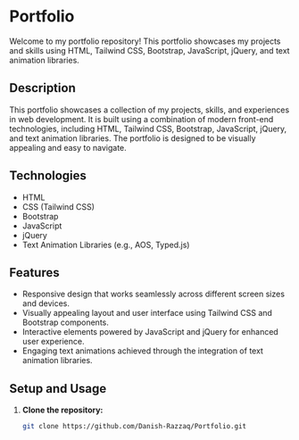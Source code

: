 # Portfolio

Welcome to my portfolio repository! This portfolio showcases my projects and skills using HTML, Tailwind CSS, Bootstrap, JavaScript, jQuery, and text animation libraries.

## Description

This portfolio showcases a collection of my projects, skills, and experiences in web development. It is built using a combination of modern front-end technologies, including HTML, Tailwind CSS, Bootstrap, JavaScript, jQuery, and text animation libraries. The portfolio is designed to be visually appealing and easy to navigate.

## Technologies

- HTML
- CSS (Tailwind CSS)
- Bootstrap
- JavaScript
- jQuery
- Text Animation Libraries (e.g., AOS, Typed.js)

## Features

- Responsive design that works seamlessly across different screen sizes and devices.
- Visually appealing layout and user interface using Tailwind CSS and Bootstrap components.
- Interactive elements powered by JavaScript and jQuery for enhanced user experience.
- Engaging text animations achieved through the integration of text animation libraries.

## Setup and Usage

1. **Clone the repository:**
   ```bash
   git clone https://github.com/Danish-Razzaq/Portfolio.git

